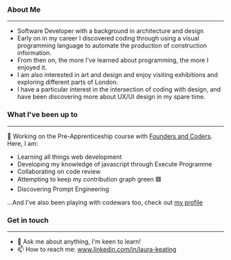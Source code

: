### About Me

---

- Software Developer with a background in architecture and design
- Early on in my career I discovered coding through using a visual programming language to automate the production of construction information.
- From then on, the more I've learned about programming, the more I enjoyed it.
- I am also interested in art and design and enjoy visiting exhibitions and exploring different parts of London.
- I have a particular interest in the intersection of coding with design, and have been discovering more about UX/UI design in my spare time.  

### What I've been up to
---

🔭 Working on the Pre-Apprenticeship course with [Founders and Coders](https://www.foundersandcoders.com/skills-bootcamp/). Here, I am:

- Learning all things web development 
- Developing my knowledge of javascript through Execute Programme
- Collaborating on code review
- Attempting to keep my contribution graph green 🟩 
- Discovering Prompt Engineering

...And I've also been playing with codewars too, check out [my profile](https://www.codewars.com/users/LauraK0)


### Get in touch
---

- 💬 Ask me about anything, I'm keen to learn!
- 📫 How to reach me: www.linkedin.com/in/laura-keating
